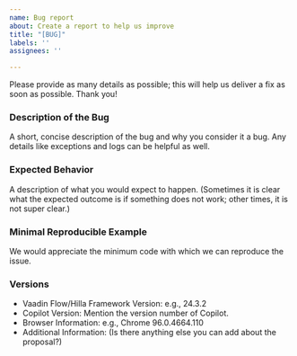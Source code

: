 ```yaml
---
name: Bug report
about: Create a report to help us improve
title: "[BUG]"
labels: ''
assignees: ''

---
```


Please provide as many details as possible; this will help us deliver a fix as soon as possible.
Thank you!

### Description of the Bug

A short, concise description of the bug and why you consider it a bug. Any details like exceptions and logs can be helpful as well.

### Expected Behavior

A description of what you would expect to happen. (Sometimes it is clear what the expected outcome is if something does not work; other times, it is not super clear.)

### Minimal Reproducible Example

We would appreciate the minimum code with which we can reproduce the issue.

### Versions

- Vaadin Flow/Hilla Framework Version: e.g., 24.3.2
- Copilot Version: Mention the version number of Copilot.
- Browser Information: e.g., Chrome 96.0.4664.110
- Additional Information: (Is there anything else you can add about the proposal?)
